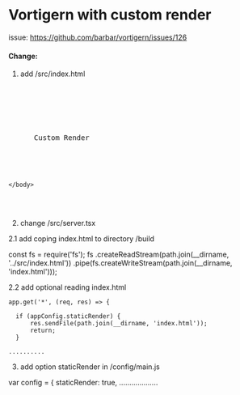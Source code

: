 # Vortigern with custom render
issue: https://github.com/barbar/vortigern/issues/126

#### Change:
1. add /src/index.html
<pre>
  <!DOCTYPE html>
  <html lang="en">
    <head>
      <title>Some title</title>
    </head>
    <body>
      Custom Render
      <main id="app"></main>
      <script src='/public/js/app.js'></script>
    </body>
  </html>
</pre>


2. change /src/server.tsx

2.1 add coping index.html to directory  /build 

  const fs = require('fs');
  fs
    .createReadStream(path.join(__dirname, '../src/index.html'))
    .pipe(fs.createWriteStream(path.join(__dirname, 'index.html')));
 
2.2 add optional reading index.html 

    app.get('*', (req, res) => {

      if (appConfig.staticRender) {
          res.sendFile(path.join(__dirname, 'index.html'));
          return;
      }

    ..........
3. add option staticRender in  /config/main.js

var config = {
  staticRender: true,
  ...................
